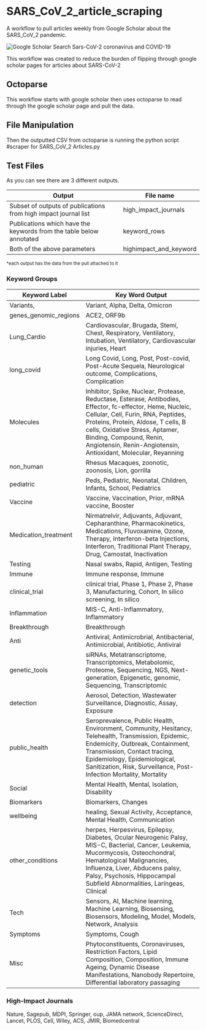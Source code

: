 # SARS_CoV_2_article_scraping
A workflow to pull articles weekly from Google Scholar about the SARS_CoV_2 pandemic. 

![Google Scholar Search Sars-CoV-2 coronavirus and COVID-19](https://github.com/acapria/SARS_CoV_2_article_scraping/assets/131828886/ab974805-7fb0-4cfd-a114-2bb91ab2a794)



This workflow was created to reduce the burden of flipping through google scholar pages for articles about SARS-CoV-2

## Octoparse
This workflow starts with google scholar then uses octoparse to read through the google scholar page and pull the data. 

## File Manipulation
Then the outputted CSV from octoparse is running the python script #scraper for SARS_CoV_2 Articles.py

## Test Files
As you can see there are 3 different outputs.

|Output | File name |
|------|-------|
|Subset of outputs of publications from high impact journal list|high_impact_journals|
|Publications which have the keywords from the table below annotated | keyword_rows|
|Both of the above parameters| highimpact_and_keyword|

<sup> *each output has the data from the pull attached to it


### Keyword Groups

|Keyword Label | Key Word Output |
|--------------|------------------|
|Variants, |Variant, Alpha, Delta, Omicron |
|genes_genomic_regions|ACE2, ORF9b|
|Lung_Cardio|Cardiovascular, Brugada, Stemi, Chest, Respiratory, Ventilatory, Intubation, Ventilatory, Cardiovascular injuries, Heart|
|long_covid|Long Covid, Long, Post, Post-covid, Post-Acute Sequela, Neurological outcome, Complications, Complication|
|Molecules|Inhibitor, Spike, Nuclear, Protease, Reductase, Esterase, Antibodies, Effector, fc-effector, Heme, Nucleic, Cellular, Cell, Furin, RNA, Peptides, Proteins, Protein, Aldose, T cells, B cells, Oxidative Stress, Aptamer, Binding, Compound, Renin, Angiotensin, Renin-Angiotensin, Antioxidant, Molecular, Reyanning|
|non_human|Rhesus Macaques, zoonotic, zoonosis, Lion, gorrilla |
|pediatric|Peds, Pediatric, Neonatal, Children, Infants, School, Pediatrics|
|Vaccine|Vaccine, Vaccination, Prior, mRNA vaccine, Booster|
|Medication_treatment|Nirmatrelvir, Adjuvants, Adjuvant, Cepharanthine, Pharmacokinetics, Medications, Fluvoxamine, Ozone, Therapy, Interferon-beta Injections, Interferon, Traditional Plant Therapy, Drug, Camostat, Inactivation|
|Testing|Nasal swabs, Rapid, Antigen, Testing|
|Immune|Immune response, Immune|
|clinical_trial|clinical trial, Phase 1, Phase 2, Phase 3, Manufacturing, Cohort, In silico screening, In silico|
|Inflammation|MIS-C, Anti-Inflammatory, Inflammatory|
|Breakthrough|Breakthrough|
|Anti|Antiviral, Antimicrobrial, Antibacterial, Antimicrobial, Antibiotic, Antiviral |
|genetic_tools|siRNAs, Metatranscriptome, Transcriptomics, Metabolomic, Proteome, Sequencing, NGS, Next-generation, Epigenetic, genomic, Sequencing, Transcriptomic |
|detection|Aerosol, Detection, Wastewater Surveillance, Diagnostic, Assay, Exposure |
|public_health|Seroprevalence, Public Health, Environment, Community, Hesitancy, Telehealth, Transmission, Epidemic, Endemicity, Outbreak, Containment, Transmission, Contact tracing, Epidemiology, Epidemiological, Sanitization, Risk, Surveillance, Post-Infection Mortality, Mortality|
|Social|Mental Health, Mental, Isolation, Disability|
|Biomarkers|Biomarkers, Changes|
|wellbeing|healing, Sexual Activity, Acceptance, Mental Health, Communication |
|other_conditions|herpes, Herpesvirus, Epilepsy, Diabetes, Ocular Neurogenic Palsy, MIS-C, Bacterial, Cancer, Leukemia, Mucormycosis, Osteochondral, Hematological Malignancies, Influenza, Liver, Abducens palsy, Palsy, Psychosis, Hippocampal Subfield Abnormalities, Laríngeas, Clinical|
|Tech|Sensors, AI, Machine learning, Machine Learning, Biosensing, Biosensors, Modeling, Model, Models, Network, Analysis|
|Symptoms|Symptoms, Cough|
|Misc|Phytoconstituents, Coronaviruses, Restriction Factors, Lipid Composition, Composition, Immune Ageing, Dynamic Disease Manifestations, Nanobody Repertoire, Differential laboratory passaging|

### High-Impact Journals
Nature, Sagepub, MDPI, Springer, oup, JAMA network, ScienceDirect, Lancet, PLOS, Cell, Wiley, ACS, JMIR, Biomedcentral
